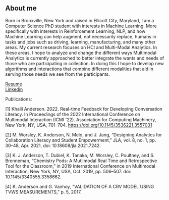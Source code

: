 ## About me

Born in Bronxville, New York and raised in Ellicott City, Maryland, I am a Computer Science PhD student with interests in Machine Learning. More specifically with interests in Reinforcement Learning, NLP, and how Machine Learning can help augment, not necessarily replace, humans in tasks and jobs such as driving, learning, manufacturing, and many other areas. My current research focuses on HCI and Multi-Modal Analytics. In these areas, I hope to analyze and change the different ways Multimodal Analytics is currently approached to better integrate the wants and needs of those who are participating in collection. In doing this I hope to develop new algorithms and interactions that combine different modalities that aid in serving those needs we see from the participants.<br>

[Resume](khanders_resume.pdf)<br>
[Linkedin](https://www.linkedin.com/in/khanders/)

Publications:

[1] Khalil Anderson. 2022. Real-time Feedback for Developing Conversation Literacy. In Proceedings of the 2022 International Conference on Multimodal Interaction (ICMI '22). Association for Computing Machinery, New York, NY, USA, 701–704. https://doi.org/10.1145/3536221.3557031

[2] M. Worsley, K. Anderson, N. Melo, and J. Jang, “Designing Analytics for Collaboration Literacy and Student Empowerment,” JLA, vol. 8, no. 1, pp. 30–48, Apr. 2021, doi: 10.18608/jla.2021.7242.

[3] K. J. Anderson, T. Dubiel, K. Tanaka, M. Worsley, C. Poultney, and S. Brenneman, “Chemistry Pods: A Mutlimodal Real Time and Retrospective Tool for the Classroom,” in 2019 International Conference on Multimodal Interaction, New York, NY, USA, Oct. 2019, pp. 506–507. doi: 10.1145/3340555.3358662.

[4] K. Anderson and G. Vanhoy, “VALIDATION OF A CRV MODEL USING TVWS MEASUREMENTS,” p. 5, 2017.

